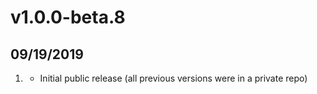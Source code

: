 # v1.0.0-beta.8
##  09/19/2019

1. [](#new)
    * Initial public release (all previous versions were in a private repo)
